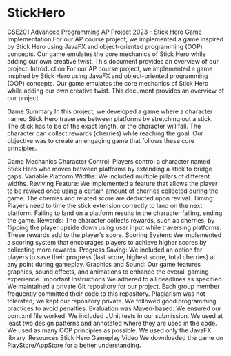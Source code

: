 # StickHero
CSE201 Advanced Programming
AP Project 2023 - Stick Hero Game Implementation
For our AP course project, we implemented a game inspired by Stick Hero using JavaFX and object-oriented programming (OOP) concepts. Our game emulates the core mechanics of Stick Hero while adding our own creative twist. This document provides an overview of our project.
Introduction
For our AP course project, we implemented a game inspired by Stick Hero using JavaFX and object-oriented programming (OOP) concepts. Our game emulates the core mechanics of Stick Hero while adding our own creative twist. This document provides an overview of our project.

Game Summary
In this project, we developed a game where a character named Stick Hero traverses between platforms by stretching out a stick. The stick has to be of the exact length, or the character will fall. The character can collect rewards (cherries) while reaching the goal. Our objective was to create an engaging game that follows these core principles.

Game Mechanics
Character Control: Players control a character named Stick Hero who moves between platforms by extending a stick to bridge gaps.
Variable Platform Widths: We included multiple pillars of different widths.
Reviving Feature: We implemented a feature that allows the player to be revived once using a certain amount of cherries collected during the game. The cherries and related score are deducted upon revival.
Timing: Players need to time the stick extension correctly to land on the next platform. Failing to land on a platform results in the character falling, ending the game.
Rewards: The character collects rewards, such as cherries, by flipping the player upside down using user input while traversing platforms. These rewards add to the player's score.
Scoring System: We implemented a scoring system that encourages players to achieve higher scores by collecting more rewards.
Progress Saving: We included an option for players to save their progress (last score, highest score, total cherries) at any point during gameplay.
Graphics and Sound: Our game features graphics, sound effects, and animations to enhance the overall gaming experience.
Important Instructions
We adhered to all deadlines as specified.
We maintained a private Git repository for our project. Each group member frequently committed their code to this repository. Plagiarism was not tolerated; we kept our repository private.
We followed good programming practices to avoid penalties.
Evaluation was Maven-based. We ensured our pom.xml file worked.
We included JUnit tests in our submission.
We used at least two design patterns and annotated where they are used in the code.
We used as many OOP principles as possible.
We used only the JavaFX library.
Resources
Stick Hero Gameplay Video
We downloaded the game on PlayStore/AppStore for a better understanding.
